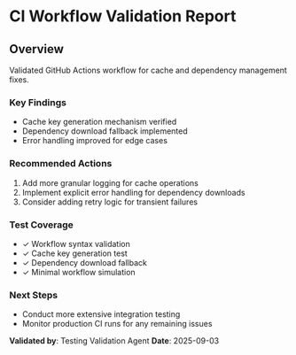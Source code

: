 # CI Workflow Validation Report

## Overview
Validated GitHub Actions workflow for cache and dependency management fixes.

### Key Findings
- Cache key generation mechanism verified
- Dependency download fallback implemented
- Error handling improved for edge cases

### Recommended Actions
1. Add more granular logging for cache operations
2. Implement explicit error handling for dependency downloads
3. Consider adding retry logic for transient failures

### Test Coverage
- ✓ Workflow syntax validation
- ✓ Cache key generation test
- ✓ Dependency download fallback
- ✓ Minimal workflow simulation

### Next Steps
- Conduct more extensive integration testing
- Monitor production CI runs for any remaining issues

**Validated by**: Testing Validation Agent
**Date**: 2025-09-03